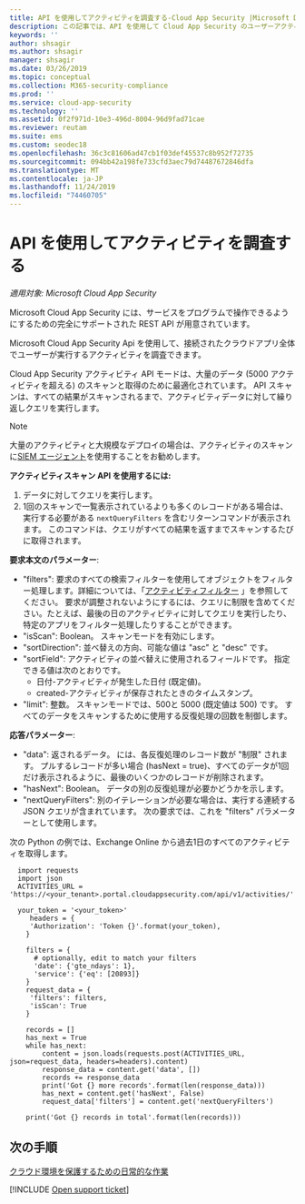 ```yaml
---
title: API を使用してアクティビティを調査する-Cloud App Security |Microsoft Docs
description: この記事では、API を使用して Cloud App Security のユーザーアクティビティを調査する方法について説明します。
keywords: ''
author: shsagir
ms.author: shsagir
manager: shsagir
ms.date: 03/26/2019
ms.topic: conceptual
ms.collection: M365-security-compliance
ms.prod: ''
ms.service: cloud-app-security
ms.technology: ''
ms.assetid: 0f2f971d-10e3-496d-8004-96d9fad71cae
ms.reviewer: reutam
ms.suite: ems
ms.custom: seodec18
ms.openlocfilehash: 36c3c81606ad47cb1f03def45537c8b952f72735
ms.sourcegitcommit: 094bb42a198fe733cfd3aec79d74487672846dfa
ms.translationtype: MT
ms.contentlocale: ja-JP
ms.lasthandoff: 11/24/2019
ms.locfileid: "74460705"
---
```

# <a name="investigate-activities-using-the-api"></a>API を使用してアクティビティを調査する

*適用対象: Microsoft Cloud App Security*

Microsoft Cloud App Security には、サービスをプログラムで操作できるようにするための完全にサポートされた REST API が用意されています。

Microsoft Cloud App Security Api を使用して、接続されたクラウドアプリ全体でユーザーが実行するアクティビティを調査できます。 

Cloud App Security アクティビティ API モードは、大量のデータ (5000 アクティビティを超える) のスキャンと取得のために最適化されています。 API スキャンは、すべての結果がスキャンされるまで、アクティビティデータに対して繰り返しクエリを実行します。 

> [!NOTE] 
> 大量のアクティビティと大規模なデプロイの場合は、アクティビティのスキャンに[SIEM エージェント](siem.md)を使用することをお勧めします。

**アクティビティスキャン API を使用するには:**

1. データに対してクエリを実行します。
1. 1回のスキャンで一覧表示されているよりも多くのレコードがある場合は、実行する必要がある `nextQueryFilters` を含むリターンコマンドが表示されます。 このコマンドは、クエリがすべての結果を返すまでスキャンするたびに取得されます。
 
 
**要求本文のパラメーター**:
- "filters": 要求のすべての検索フィルターを使用してオブジェクトをフィルター処理します。詳細については、「[アクティビティフィルター](activity-filters.md) 」を参照してください。 要求が調整されないようにするには、クエリに制限を含めてください。たとえば、最後の日のアクティビティに対してクエリを実行したり、特定のアプリをフィルター処理したりすることができます。
- "isScan": Boolean。 スキャンモードを有効にします。
- "sortDirection": 並べ替えの方向、可能な値は "asc" と "desc" です。 
- "sortField": アクティビティの並べ替えに使用されるフィールドです。 指定できる値は次のとおりです。 
    - 日付-アクティビティが発生した日付 (既定値)。
    - created-アクティビティが保存されたときのタイムスタンプ。
- "limit": 整数。 スキャンモードでは、500と 5000 (既定値は 500) です。 すべてのデータをスキャンするために使用する反復処理の回数を制御します。 

**応答パラメーター**:
- "data": 返されるデータ。 には、各反復処理のレコード数が "制限" されます。 プルするレコードが多い場合 (hasNext = true)、すべてのデータが1回だけ表示されるように、最後のいくつかのレコードが削除されます。
- "hasNext": Boolean。 データの別の反復処理が必要かどうかを示します。
- "nextQueryFilters": 別のイテレーションが必要な場合は、実行する連続する JSON クエリが含まれています。 次の要求では、これを "filters" パラメーターとして使用します。

次の Python の例では、Exchange Online から過去1日のすべてのアクティビティを取得します。

      import requests
      import json
      ACTIVITIES_URL = 'https://<your_tenant>.portal.cloudappsecurity.com/api/v1/activities/'
    
      your_token = '<your_token>'
         headers = {
         'Authorization': 'Token {}'.format(your_token),
        }
    
        filters = {
          # optionally, edit to match your filters
          'date': {'gte_ndays': 1},
          'service': {'eq': [20893]}
        }
        request_data = {
         'filters': filters,
         'isScan': True
        }
        
        records = []
        has_next = True
        while has_next:
            content = json.loads(requests.post(ACTIVITIES_URL, json=request_data, headers=headers).content)
            response_data = content.get('data', [])
            records += response_data
            print('Got {} more records'.format(len(response_data)))
            has_next = content.get('hasNext', False)
            request_data['filters'] = content.get('nextQueryFilters')
        
        print('Got {} records in total'.format(len(records)))
        
 
## <a name="next-steps"></a>次の手順
[クラウド環境を保護するための日常的な作業](daily-activities-to-protect-your-cloud-environment.md)   

[!INCLUDE [Open support ticket](includes/support.md)]  
  
